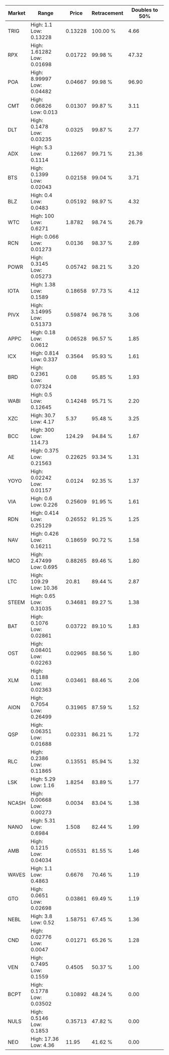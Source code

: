 | Market | Range | Price| Retracement | Doubles to 50% |
| --- | --- | --- | --- | --- |
| TRIG | High: 1.1<br />Low: 0.13228 | 0.13228 | 100.00 % | 4.66 |
| RPX | High: 1.61282<br />Low: 0.01698 | 0.01722 | 99.98 % | 47.32 |
| POA | High: 8.99997<br />Low: 0.04482 | 0.04667 | 99.98 % | 96.90 |
| CMT | High: 0.06826<br />Low: 0.013 | 0.01307 | 99.87 % | 3.11 |
| DLT | High: 0.1478<br />Low: 0.03235 | 0.0325 | 99.87 % | 2.77 |
| ADX | High: 5.3<br />Low: 0.1114 | 0.12667 | 99.71 % | 21.36 |
| BTS | High: 0.1399<br />Low: 0.02043 | 0.02158 | 99.04 % | 3.71 |
| BLZ | High: 0.4<br />Low: 0.0483 | 0.05192 | 98.97 % | 4.32 |
| WTC | High: 100<br />Low: 0.6271 | 1.8782 | 98.74 % | 26.79 |
| RCN | High: 0.066<br />Low: 0.01273 | 0.0136 | 98.37 % | 2.89 |
| POWR | High: 0.3145<br />Low: 0.05273 | 0.05742 | 98.21 % | 3.20 |
| IOTA | High: 1.38<br />Low: 0.1589 | 0.18658 | 97.73 % | 4.12 |
| PIVX | High: 3.14995<br />Low: 0.51373 | 0.59874 | 96.78 % | 3.06 |
| APPC | High: 0.18<br />Low: 0.0612 | 0.06528 | 96.57 % | 1.85 |
| ICX | High: 0.814<br />Low: 0.337 | 0.3564 | 95.93 % | 1.61 |
| BRD | High: 0.2361<br />Low: 0.07324 | 0.08 | 95.85 % | 1.93 |
| WABI | High: 0.5<br />Low: 0.12645 | 0.14248 | 95.71 % | 2.20 |
| XZC | High: 30.7<br />Low: 4.17 | 5.37 | 95.48 % | 3.25 |
| BCC | High: 300<br />Low: 114.73 | 124.29 | 94.84 % | 1.67 |
| AE | High: 0.375<br />Low: 0.21563 | 0.22625 | 93.34 % | 1.31 |
| YOYO | High: 0.02242<br />Low: 0.01157 | 0.0124 | 92.35 % | 1.37 |
| VIA | High: 0.6<br />Low: 0.226 | 0.25609 | 91.95 % | 1.61 |
| RDN | High: 0.414<br />Low: 0.25129 | 0.26552 | 91.25 % | 1.25 |
| NAV | High: 0.426<br />Low: 0.16211 | 0.18659 | 90.72 % | 1.58 |
| MCO | High: 2.47499<br />Low: 0.695 | 0.88265 | 89.46 % | 1.80 |
| LTC | High: 109.29<br />Low: 10.36 | 20.81 | 89.44 % | 2.87 |
| STEEM | High: 0.65<br />Low: 0.31035 | 0.34681 | 89.27 % | 1.38 |
| BAT | High: 0.1076<br />Low: 0.02861 | 0.03722 | 89.10 % | 1.83 |
| OST | High: 0.08401<br />Low: 0.02263 | 0.02965 | 88.56 % | 1.80 |
| XLM | High: 0.1188<br />Low: 0.02363 | 0.03461 | 88.46 % | 2.06 |
| AION | High: 0.7054<br />Low: 0.26499 | 0.31965 | 87.59 % | 1.52 |
| QSP | High: 0.06351<br />Low: 0.01688 | 0.02331 | 86.21 % | 1.72 |
| RLC | High: 0.2386<br />Low: 0.11865 | 0.13551 | 85.94 % | 1.32 |
| LSK | High: 5.29<br />Low: 1.16 | 1.8254 | 83.89 % | 1.77 |
| NCASH | High: 0.00668<br />Low: 0.00273 | 0.0034 | 83.04 % | 1.38 |
| NANO | High: 5.31<br />Low: 0.6984 | 1.508 | 82.44 % | 1.99 |
| AMB | High: 0.1215<br />Low: 0.04034 | 0.05531 | 81.55 % | 1.46 |
| WAVES | High: 1.1<br />Low: 0.4863 | 0.6676 | 70.46 % | 1.19 |
| GTO | High: 0.0651<br />Low: 0.02698 | 0.03861 | 69.49 % | 1.19 |
| NEBL | High: 3.8<br />Low: 0.52 | 1.58751 | 67.45 % | 1.36 |
| CND | High: 0.02776<br />Low: 0.0047 | 0.01271 | 65.26 % | 1.28 |
| VEN | High: 0.7495<br />Low: 0.1559 | 0.4505 | 50.37 % | 1.00 |
| BCPT | High: 0.1778<br />Low: 0.03502 | 0.10892 | 48.24 % | 0.00 |
| NULS | High: 0.5146<br />Low: 0.1853 | 0.35713 | 47.82 % | 0.00 |
| NEO | High: 17.36<br />Low: 4.36 | 11.95 | 41.62 % | 0.00 |
